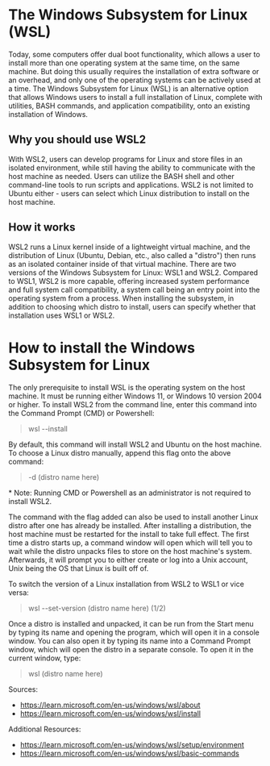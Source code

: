 # The Windows Subsystem for Linux (WSL)
Today, some computers offer dual boot functionality, which allows a user to install more than one operating system at the same time, on the same machine. But doing this usually requires the installation of extra software or an overhead, and only one of the operating systems can be actively used at a time. The Windows Subsystem for Linux (WSL) is an alternative option that allows Windows users to install a full installation of Linux, complete with utilities, BASH commands, and application compatibility, onto an existing installation of Windows.

## Why you should use WSL2
With WSL2, users can develop programs for Linux and store files in an isolated environment, while still having the ability to communicate with the host machine as needed. Users can utilize the BASH shell and other command-line tools to run scripts and applications. WSL2 is not limited to Ubuntu either - users can select which Linux distribution to install on the host machine. 

## How it works
WSL2 runs a Linux kernel inside of a lightweight virtual machine, and the distribution of Linux (Ubuntu, Debian, etc., also called a "distro") then runs as an isolated container inside of that virtual machine. There are two versions of the Windows Subsystem for Linux: WSL1 and WSL2. Compared to WSL1, WSL2 is more capable, offering increased system performance and full system call compatibility, a system call being an entry point into the operating system from a process. When installing the subsystem, in addition to choosing which distro to install, users can specify whether that installation uses WSL1 or WSL2.

# How to install the Windows Subsystem for Linux
The only prerequisite to install WSL is the operating system on the host machine. It must be running either Windows 11, or Windows 10 version 2004 or higher. To install WSL2 from the command line, enter this command into the Command Prompt (CMD) or Powershell:

> wsl --install

By default, this command will install WSL2 and Ubuntu on the host machine. To choose a Linux distro manually, append this flag onto the above command:

> -d (distro name here)

\* Note: Running CMD or Powershell as an administrator is not required to install WSL2.

The command with the flag added can also be used to install another Linux distro after one has already be installed. After installing a distribution, the host machine must be restarted for the install to take full effect. The first time a distro starts up, a command window will open which will tell you to wait while the distro unpacks files to store on the host machine's system. Afterwards, it will prompt you to either create or log into a Unix account, Unix being the OS that Linux is built off of.

To switch the version of a Linux installation from WSL2 to WSL1 or vice versa:

> wsl --set-version (distro name here) (1/2)

Once a distro is installed and unpacked, it can be run from the Start menu by typing its name and opening the program, which will open it in a console window. You can also open it by typing its name into a Command Prompt window, which will open the distro in a separate console. To open it in the current window, type:

> wsl (distro name here)

Sources:
* https://learn.microsoft.com/en-us/windows/wsl/about
* https://learn.microsoft.com/en-us/windows/wsl/install

Additional Resources:
* https://learn.microsoft.com/en-us/windows/wsl/setup/environment
* https://learn.microsoft.com/en-us/windows/wsl/basic-commands